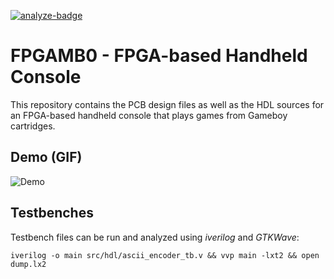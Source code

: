 [![analyze-badge]](https://github.com/blazer82/gb.fpga/actions?workflow=analyze)

# FPGAMB0 - FPGA-based Handheld Console

This repository contains the PCB design files as well as the HDL sources for an FPGA-based handheld console that plays games from Gameboy cartridges.

## Demo (GIF)

![Demo](https://github.com/blazer82/gb.fpga/raw/master/media/demo.gif)

## Testbenches

Testbench files can be run and analyzed using _iverilog_ and _GTKWave_:

```
iverilog -o main src/hdl/ascii_encoder_tb.v && vvp main -lxt2 && open dump.lx2
```

[analyze-badge]: https://github.com/blazer82/gb.fpga/workflows/analyze/badge.svg
